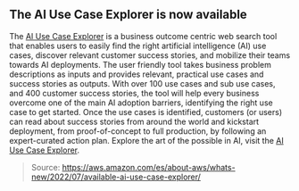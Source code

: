 ## The AI Use Case Explorer is now available

The [AI Use Case Explorer](https://aiexplorer.aws.amazon.com/) is a business outcome centric web search tool that enables users to easily find the right artificial intelligence (AI) use cases, discover relevant customer success stories, and mobilize their teams towards AI deployments. The user friendly tool takes business problem descriptions as inputs and provides relevant, practical use cases and success stories as outputs.
With over 100 use cases and sub use cases, and 400 customer success stories, the tool will help every business overcome one of the main AI adoption barriers, identifying the right use case to get started. Once the use cases is identified, customers (or users) can read about success stories from around the world and kickstart deployment, from proof-of-concept to full production, by following an expert-curated action plan. Explore the art of the possible in AI, visit the [AI Use Case Explorer](https://aiexplorer.aws.amazon.com/).

> Source: https://aws.amazon.com/es/about-aws/whats-new/2022/07/available-ai-use-case-explorer/